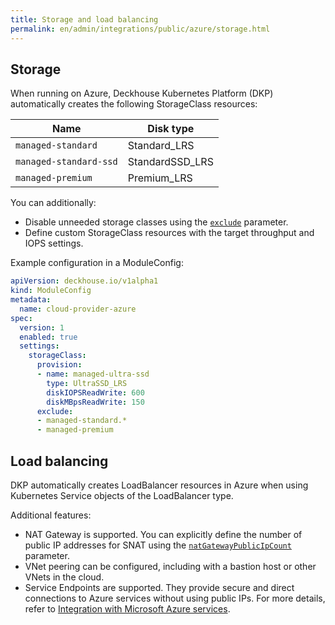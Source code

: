 ```yaml
---
title: Storage and load balancing
permalink: en/admin/integrations/public/azure/storage.html
---
```


## Storage

When running on Azure, Deckhouse Kubernetes Platform (DKP) automatically creates the following StorageClass resources:

| Name                    | Disk type        |
| ---------------------- | ---------------- |
| `managed-standard`     | Standard\_LRS    |
| `managed-standard-ssd` | StandardSSD\_LRS |
| `managed-premium`      | Premium\_LRS     |

You can additionally:

- Disable unneeded storage classes using the [`exclude`](/modules/cloud-provider-azure/configuration.html#parameters-storageclass-exclude) parameter.
- Define custom StorageClass resources with the target throughput and IOPS settings.

Example configuration in a ModuleConfig:

```yaml
apiVersion: deckhouse.io/v1alpha1
kind: ModuleConfig
metadata:
  name: cloud-provider-azure
spec:
  version: 1
  enabled: true
  settings:
    storageClass:
      provision:
      - name: managed-ultra-ssd
        type: UltraSSD_LRS
        diskIOPSReadWrite: 600
        diskMBpsReadWrite: 150
      exclude:
      - managed-standard.*
      - managed-premium
```

## Load balancing

DKP automatically creates LoadBalancer resources in Azure when using Kubernetes Service objects of the LoadBalancer type.

Additional features:

- NAT Gateway is supported.
  You can explicitly define the number of public IP addresses for SNAT using the [`natGatewayPublicIpCount`](/modules/cloud-provider-azure/cluster_configuration.html#azureclusterconfiguration-standard-natgatewaypublicipcount) parameter.
- VNet peering can be configured, including with a bastion host or other VNets in the cloud.
- Service Endpoints are supported.
  They provide secure and direct connections to Azure services without using public IPs.
  For more details, refer to [Integration with Microsoft Azure services](services.html).
